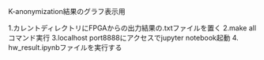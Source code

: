 K-anonymization結果のグラフ表示用

1.カレントディレクトリにFPGAからの出力結果の.txtファイルを置く
2.make all コマンド実行
3.localhost port8888にアクセスでjupyter notebook起動
4. hw_result.ipynbファイルを実行する
